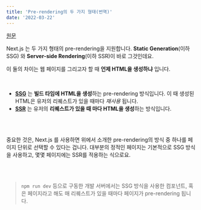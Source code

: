 ```yaml
---
title: 'Pre-rendering의 두 가지 형태(번역)'
date: '2022-03-22'
---
```


[원문](https://nextjs.org/learn/basics/data-fetching/two-forms)

Next.js 는 두 가지 형태의 pre-rendering을 지원합니다. **Static Generation**(이하 SSG) 와 **Server-side Rendering**(이하 SSR)이 바로 그것인데요.
<br/>

이 둘의 차이는 웹 페이지를 그리고자 할 때 **언제 HTML을 생성하냐** 입니다.

<br/>

- **[SSG](https://nextjs.org/docs/basic-features/pages#static-generation-recommended)** 는 **빌드 타임에 HTML을 생성**하는 pre-rendering 방식입니다. 이 때 생성된 HTML은 유저의 리퀘스트가 있을 때마다 _재사용_ 됩니다.
- **[SSR](https://nextjs.org/docs/basic-features/pages#server-side-rendering)** 는 유저의 **리퀘스트가 있을 때 마다 HTML을 생성**하는 방식입니다.

<br/>
<br/>

중요한 것은, Next.js 를 사용하면 위에서 소개한 pre-rendering의 방식 중 하나를 페이지 단위로 선택할 수 있다는 겁니다. 대부분의 정적인 페이지는 기본적으로 SSG 방식을 사용하고, 몇몇 페이지에는 SSR를 적용하는 식으로요.

<br/>
<br/>

> `npm run dev` 등으로 구동한 개발 서버에서는 SSG 방식을 사용한 컴포넌트, 혹은 페이지라고 해도 매 리퀘스트가 있을 때마다 페이지가 pre-rendering 됩니다.